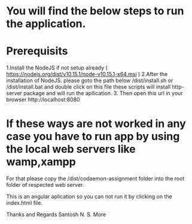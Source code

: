 # You will find the below steps to run the application.

# Prerequisits

1.Install the NodeJS if not setup already ( https://nodejs.org/dist/v10.15.1/node-v10.15.1-x64.msi )
2.After the installation of NodeJS. please goto the path below 
    /dist/install.sh or /dist/install.bat and double click on this file
    these scripts will install http-server package and will run the apllication.
3. Then open this url in your browser http://localhost:8080


# If these ways are not worked in any case you have to run app by using the local web servers like wamp,xampp 
For that please copy the /dist/codaemon-assignment folder into the root folder of respected web server.

This is an angular aplication so you can not run it by clicking on the index.html file.

Thanks and Regards
Santosh N. S. More

